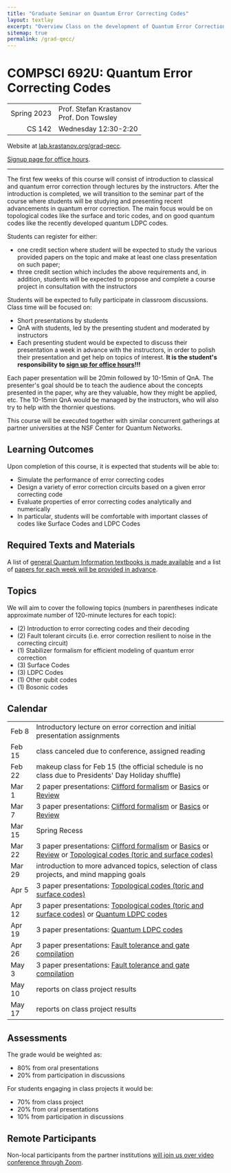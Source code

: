 ```yaml
---
title: "Graduate Seminar on Quantum Error Correcting Codes"
layout: textlay
excerpt: "Overview Class on the development of Quantum Error Correction and Fault Tolerance, including topological codes, quantum LDPC codes, and their decoders."
sitemap: true
permalink: /grad-qecc/
---
```


# COMPSCI 692U: Quantum Error Correcting Codes

<div class="divtable shorttable">

|||
|--:|:--|
| Spring 2023 | Prof. Stefan Krastanov <br> Prof. Don Towsley |
| CS 142 | Wednesday 12:30-2:20 |

</div>

Website at [lab.krastanov.org/grad-qecc](https://lab.krastanov.org/grad-qecc/).

[Signup page for office hours](https://cal.krastanov.org/krastanov/grad-seminar-qis-office-hours).

---

The first few weeks of this course will consist of introduction to classical and quantum error correction through lectures by the instructors. After the introduction is completed, we will transition to the seminar part of the course where students will be studying and presenting recent advancements in quantum error correction. The main focus would be on topological codes like the surface and toric codes, and on good quantum codes like the recently developed quantum LDPC codes.

Students can register for either:

- one credit section where student will be expected to study the various provided papers on the topic and make at least one class presentation on such paper;
- three credit section which includes the above requirements and, in addition, students will be expected to propose and complete a course project in consultation with the instructors

Students will be expected to fully participate in classroom discussions. Class time will be focused on:
- Short presentations by students
- QnA with students, led by the presenting student and moderated by instructors
- Each presenting student would be expected to discuss their presentation a week in advance with the instructors, in order to polish their presentation and get help on topics of interest. **It is the student's responsibility to [sign up for office hours](https://cal.krastanov.org/krastanov/grad-seminar-qis-office-hours)!!!**

Each paper presentation will be 20min followed by 10-15min of QnA. The presenter's goal should be to teach the audience about the concepts presented in the paper, why are they valuable, how they might be applied, etc. The 10-15min QnA would be managed by the instructors, who will also try to help with the thornier questions.

This course will be executed together with similar concurrent gatherings at partner universities at the NSF Center for Quantum Networks.

## Learning Outcomes

Upon completion of this course, it is expected that students will be able to:
- Simulate the performance of error correcting codes
- Design a variety of error correction circuits based on a given error correcting code
- Evaluate properties of error correcting codes analytically and numerically
- In particular, students will be comfortable with important classes of codes like Surface Codes and LDPC Codes

## Required Texts and Materials

A list of [general Quantum Information textbooks is made available](/quantumonboarding) and a list of [papers for each week will be provided in advance](https://www.zotero.org/groups/4899796/qeccgradclass/library).

## Topics

We will aim to cover the following topics (numbers in parentheses indicate approximate number of 120-minute lectures for each topic):
- (2) Introduction to error correcting codes and their decoding
- (2) Fault tolerant circuits (i.e. error correction resilient to noise in the correcting circuit)
- (1) Stabilizer formalism for efficient modeling of quantum error correction
- (3) Surface Codes
- (3) LDPC Codes
- (1) Other qubit codes
- (1) Bosonic codes

## Calendar

<div class="divtable shorttable">

|||
|---|---|
|Feb 8| Introductory lecture on error correction and initial presentation assignments |
|Feb 15| class canceled due to conference, assigned reading |
|Feb 22| makeup class for Feb 15 (the official schedule is no class due to Presidents' Day Holiday shuffle) |
|Mar 1| 2 paper presentations: [Clifford formalism][clifford] or [Basics][basics] or [Review][review] |
|Mar 7| 3 paper presentations: [Clifford formalism][clifford] or [Basics][basics] or [Review][review] |
|Mar 15| Spring Recess |
|Mar 22| 3 paper presentations: [Clifford formalism][clifford] or [Basics][basics] or [Review][review] or [Topological codes (toric and surface codes)][topocodes] |
|Mar 29| introduction to more advanced topics, selection of class projects, and mind mapping goals |
|Apr 5| 3 paper presentations: [Topological codes (toric and surface codes)][topocodes] |
|Apr 12| 3 paper presentations: [Topological codes (toric and surface codes)][topocodes] or [Quantum LDPC codes][qLDPC] |
|Apr 19| 3 paper presentations: [Quantum LDPC codes][qLDPC] |
|Apr 26| 3 paper presentations: [Fault tolerance and gate compilation][faulttolerance] |
|May 3| 3 paper presentations: [Fault tolerance and gate compilation][faulttolerance]  |
|May 10| reports on class project results |
|May 17| reports on class project results |

</div>

[basics]: https://www.zotero.org/groups/4899796/qeccgradclass/collections/AUDG9JXP
[clifford]: https://www.zotero.org/groups/4899796/qeccgradclass/collections/ICIAFVAP
[review]: https://www.zotero.org/groups/4899796/qeccgradclass/collections/MK7634QQ
[topocodes]: https://www.zotero.org/groups/4899796/qeccgradclass/collections/E9XVHVLL
[qLDPC]: https://www.zotero.org/groups/4899796/qeccgradclass/collections/QAGZ4DTV
[faulttolerance]: https://www.zotero.org/groups/4899796/qeccgradclass/collections/IEQZ7WM5

## Assessments

The grade would be weighted as:

- 80% from oral presentations
- 20% from participation in discussions

For students engaging in class projects it would be:

- 70% from class project
- 20% from oral presentations
- 10% from participation in discussions

## Remote Participants

Non-local participants from the partner institutions [will join us over video conference through Zoom](https://umass-amherst.zoom.us/j/93949517075?pwd=VnFBeVRuSWs5STBxcVMwMktUTnNWdz09).
